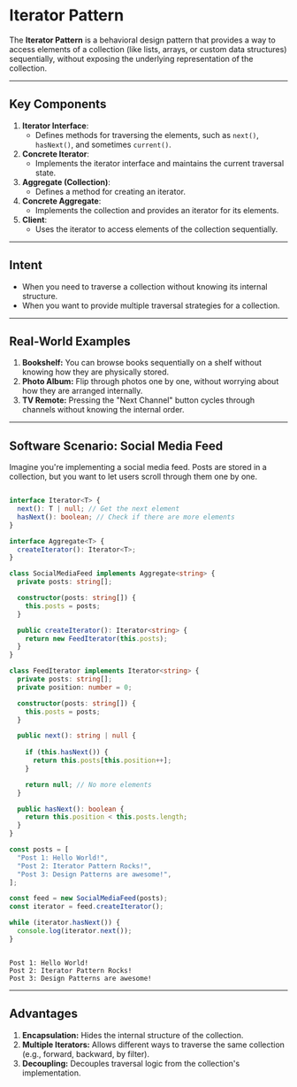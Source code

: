 # Iterator Pattern

The **Iterator Pattern** is a behavioral design pattern that provides a way to access elements of a collection (like lists, arrays, or custom data structures) sequentially, without exposing the underlying representation of the collection.

---

## Key Components

1. **Iterator Interface**:
    - Defines methods for traversing the elements, such as `next()`, `hasNext()`, and sometimes `current()`.
2. **Concrete Iterator**:
    - Implements the iterator interface and maintains the current traversal state.
3. **Aggregate (Collection)**:
    - Defines a method for creating an iterator.
4. **Concrete Aggregate**:
    - Implements the collection and provides an iterator for its elements.
5. **Client**:
    - Uses the iterator to access elements of the collection sequentially.

---

## Intent

- When you need to traverse a collection without knowing its internal structure.
- When you want to provide multiple traversal strategies for a collection.

---

## Real-World Examples

1. **Bookshelf:**
    You can browse books sequentially on a shelf without knowing how they are physically stored.
2. **Photo Album:**
    Flip through photos one by one, without worrying about how they are arranged internally.
3. **TV Remote:**
    Pressing the "Next Channel" button cycles through channels without knowing the internal order. 

---

## Software Scenario: Social Media Feed

Imagine you're implementing a social media feed. Posts are stored in a collection, but you want to let users scroll through them one by one.

```ts

interface Iterator<T> {
  next(): T | null; // Get the next element
  hasNext(): boolean; // Check if there are more elements
}

interface Aggregate<T> {
  createIterator(): Iterator<T>;
}

class SocialMediaFeed implements Aggregate<string> {
  private posts: string[];

  constructor(posts: string[]) {
    this.posts = posts;
  }

  public createIterator(): Iterator<string> {
    return new FeedIterator(this.posts);
  }
}

class FeedIterator implements Iterator<string> {
  private posts: string[];
  private position: number = 0;

  constructor(posts: string[]) {
    this.posts = posts;
  }

  public next(): string | null {
    
    if (this.hasNext()) {
      return this.posts[this.position++];
    }

    return null; // No more elements
  }

  public hasNext(): boolean {
    return this.position < this.posts.length;
  }
}

const posts = [
  "Post 1: Hello World!",
  "Post 2: Iterator Pattern Rocks!",
  "Post 3: Design Patterns are awesome!",
];

const feed = new SocialMediaFeed(posts);
const iterator = feed.createIterator();

while (iterator.hasNext()) {
  console.log(iterator.next());
}

```

```plaintext

Post 1: Hello World!
Post 2: Iterator Pattern Rocks!
Post 3: Design Patterns are awesome!

```

---

## Advantages

1. **Encapsulation:** Hides the internal structure of the collection.
2. **Multiple Iterators:** Allows different ways to traverse the same collection (e.g., forward, backward, by filter).
3. **Decoupling:** Decouples traversal logic from the collection's implementation.
